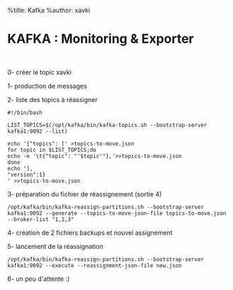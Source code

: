 %title: Kafka
%author: xavki


# KAFKA : Monitoring & Exporter

<br>

0- créer le topic xavki

1- production de messages

2- liste des topics à réassigner

```
#!/bin/bash

LIST_TOPICS=$(/opt/kafka/bin/kafka-topics.sh --bootstrap-server kafka1:9092 --list)

echo '{"topics": [' >topics-to-move.json
for topic in $LIST_TOPICS;do
echo -e '\t{"topic": "'$topic'"},'>>topics-to-move.json
done
echo '],
"version":1}
' >>topics-to-move.json
```

3- préparation du fichier de réassignement (sortie 4)

```
/opt/kafka/bin/kafka-reassign-partitions.sh --bootstrap-server kafka1:9092 --generate --topics-to-move-json-file topics-to-move.json --broker-list "1,2,3"
```

4- création de 2 fichiers backups et nouvel assignement

5- lancement de la réassignation

```
/opt/kafka/bin/kafka-reassign-partitions.sh --bootstrap-server kafka1:9092 --execute --reassignment-json-file new.json
```

6- un peu d'attente :)
